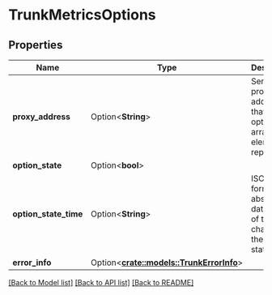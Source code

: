 # TrunkMetricsOptions

## Properties

Name | Type | Description | Notes
------------ | ------------- | ------------- | -------------
**proxy_address** | Option<**String**> | Server proxy address that this options array element represents. | [optional]
**option_state** | Option<**bool**> |  | [optional]
**option_state_time** | Option<**String**> | ISO 8601 format UTC absolute date & time of the last change of the option state. | [optional]
**error_info** | Option<[**crate::models::TrunkErrorInfo**](TrunkErrorInfo.md)> |  | [optional]

[[Back to Model list]](../README.md#documentation-for-models) [[Back to API list]](../README.md#documentation-for-api-endpoints) [[Back to README]](../README.md)


